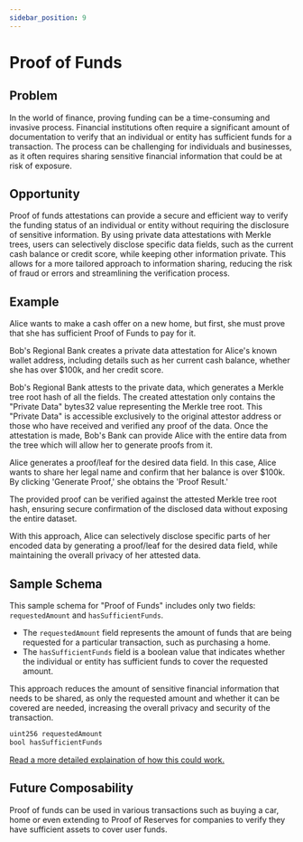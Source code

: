 ```yaml
---
sidebar_position: 9
---
```


# Proof of Funds

## Problem
In the world of finance, proving funding can be a time-consuming and invasive process. Financial institutions often require a significant amount of documentation to verify that an individual or entity has sufficient funds for a transaction. The process can be challenging for individuals and businesses, as it often requires sharing sensitive financial information that could be at risk of exposure.

## Opportunity
Proof of funds attestations can provide a secure and efficient way to verify the funding status of an individual or entity without requiring the disclosure of sensitive information. By using private data attestations with Merkle trees, users can selectively disclose specific data fields, such as the current cash balance or credit score, while keeping other information private. This allows for a more tailored approach to information sharing, reducing the risk of fraud or errors and streamlining the verification process.

## Example
Alice wants to make a cash offer on a new home, but first, she must prove that she has sufficient Proof of Funds to pay for it.

Bob's Regional Bank creates a private data attestation for Alice's known wallet address, including details such as her current cash balance, whether she has over $100k, and her credit score.

Bob's Regional Bank attests to the private data, which generates a Merkle tree root hash of all the fields. The created attestation only contains the "Private Data" bytes32 value representing the Merkle tree root. This "Private Data" is accessible exclusively to the original attestor address or those who have received and verified any proof of the data. Once the attestation is made, Bob's Bank can provide Alice with the entire data from the tree which will allow her to generate proofs from it.

Alice generates a proof/leaf for the desired data field. In this case, Alice wants to share her legal name and confirm that her balance is over $100k. By clicking 'Generate Proof,' she obtains the 'Proof Result.'

The provided proof can be verified against the attested Merkle tree root hash, ensuring secure confirmation of the disclosed data without exposing the entire dataset.

With this approach, Alice can selectively disclose specific parts of her encoded data by generating a proof/leaf for the desired data field, while maintaining the overall privacy of her attested data.


## Sample Schema
This sample schema for "Proof of Funds" includes only two fields: `requestedAmount` and `hasSufficientFunds`.

- The `requestedAmount` field represents the amount of funds that are being requested for a particular transaction, such as purchasing a home.
- The `hasSufficientFunds` field is a boolean value that indicates whether the individual or entity has sufficient funds to cover the requested amount.

This approach reduces the amount of sensitive financial information that needs to be shared, as only the requested amount and whether it can be covered are needed, increasing the overall privacy and security of the transaction.

```jsx
uint256 requestedAmount
bool hasSufficientFunds
```

[Read a more detailed explaination of how this could work.](https://mirror.xyz/0xeee68aECeB4A9e9f328a46c39F50d83fA0239cDF/BiFUEFJKo6ZsIvPwsP9WPC2UZX0-x_9BdtrvmQo1FwY)

## Future Composability 
Proof of funds can be used in various transactions such as buying a car, home or even extending to Proof of Reserves for companies to verify they have sufficient assets to cover user funds.